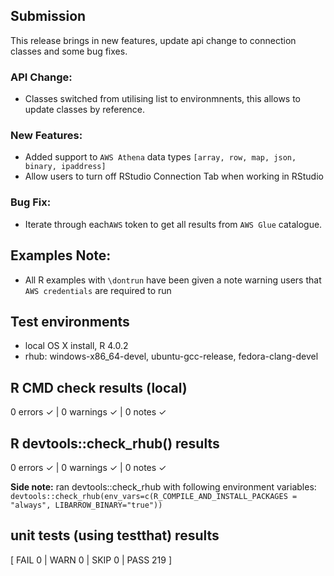 ## Submission
This release brings in new features, update api change to connection classes and some bug fixes.

### API Change:
* Classes switched from utilising list to environmnents, this allows to update classes by reference.

### New Features:
* Added support to `AWS Athena` data types `[array, row, map, json, binary, ipaddress]`
* Allow users to turn off RStudio Connection Tab when working in RStudio

### Bug Fix:
* Iterate through each`AWS` token to get all results from `AWS Glue` catalogue.

## Examples Note:
* All R examples with `\dontrun` have been given a note warning users that `AWS credentials` are required to run

## Test environments
* local OS X install, R 4.0.2
* rhub: windows-x86_64-devel, ubuntu-gcc-release, fedora-clang-devel

## R CMD check results (local)
0 errors ✓ | 0 warnings ✓ | 0 notes ✓

## R devtools::check_rhub() results
0 errors ✓ | 0 warnings ✓ | 0 notes ✓

**Side note:** ran devtools::check_rhub with following environment variables:
`devtools::check_rhub(env_vars=c(R_COMPILE_AND_INSTALL_PACKAGES = "always", LIBARROW_BINARY="true"))`

## unit tests (using testthat) results
[ FAIL 0 | WARN 0 | SKIP 0 | PASS 219 ]
